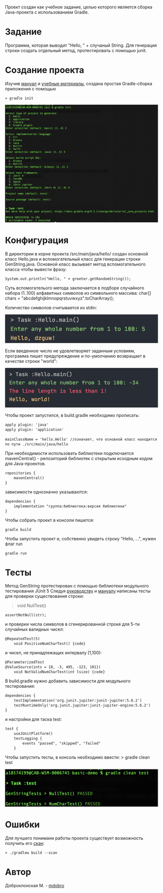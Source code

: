 Проект создан как учебное задание, целью которого является сборка Java-проекта с использованием Gradle.
# Задание
Программа, которая выводит "Hello, " + случаный  String. Для генерация строки создать отдельный метод,
протестировать с помощью junit.

# Создание проекта

Изучив [мануал](https://guides.gradle.org/creating-new-gradle-builds/) и
[учебные материалы](https://spring-projects.ru/guides/gradle/), создана простая Gradle-сборка приложения с помощью

	> gradle init

![alt text](image/gradle_init.png)

# Конфигурация
В директории  в корне проекта /src/main/java/hello/ создан основной класс Hello.java и вспомогательный класс для генерации строки GenString.java.
Основной класс вызывает метод вспомогательного класса чтобы вывести фразу:

	System.out.println("Hello, " + greeter.getRandomString());

Суть вспомогателього метода заключается в подборе случайного набора (1..100) алфавитных символов из символьного массива:
	char[] chars = "abcdefghijklmnopqrstuvwxyz".toCharArray();
	
Количество символов считывается из stdin:

   ![alt text](image/validinput.png)
   
 Если введенное число не удовлетворяет заданным условиям, программа пишет предупреждение и
 по-умолчанию возвращает в качестве строки "world":
 
 ![alt text](image/exceptionNum.png)

Чтобы проект запустился, в build.gradle необходимо прописать:

	apply plugin: 'java'
	apply plugin: 'application'

	mainClassName = 'hello.Hello' //означает, что основной класс находится по пути ./src/main/java/hello

При необходимости использовать библиотеки подключается  mavenCentral() - репозиторий библиотек с открытым исходным кодом для Java-проектов.

	repositories {
		mavenCentral()
	}

зависимости однозначно указываются:

	dependencies {
		implementation "группа:библиотека:версия библиотеки"
	}

Чтобы собрать проект в консоли пишется:

	gradle build

Чтобы запустить проект и, собственно увидеть строку "Hello, ...", нужен флаг run

	gradle run

# Тесты

Метод GenString протестирован с помощью библиотеки модульного тестирования JUnit 5
 Следуя [руководству](https://junit.org/junit5/docs/current/user-guide/) и
 [мануалу](https://junit.org/junit5/docs/current/user-guide/#writing-tests) написаны тесты для проверки существования строки:
> void NullTest()

    assertNotNull(str);

и проверки числа символов в сгенерированной строке для 5-ти случайных валидных чисел:

    @RepeatedTest(5)
        void PositiveNumCharTest() {code}
        
и чисел, не принадлежащих интервалу [1,100):

    @ParameterizedTest
    @ValueSource(ints = {0, -3, 495, -123, 101})
        void NotValidNumCharTest(int lsize) {code}

В build.gradle нужно добавить зависимости для модульного тестирования:

	dependencies {
		testImplementation('org.junit.jupiter:junit-jupiter:5.6.2')
		testRuntimeOnly('org.junit.jupiter:junit-jupiter-engine:5.6.2')
	}
 и настройки для таска test:

	test {
		useJUnitPlatform()
		testLogging {
			events "passed", "skipped", "failed"
		}

Чтобы запустить тесты, в консоль необходимо ввести:
	> gradle clean test

![alt text](image/test_passed.png)

# Ошибки

Для лучшего понимани работы проекта существует возможность получить его
[скан](https://scans.gradle.com/?_ga=2.194875812.863948339.1596369124-2064335710.1596093671):

	> ./gradlew build --scan


# Автор
Доброклонская М. - [mdobro](https://sbtatlas.sigma.sbrf.ru/wiki/display/~18574199)
